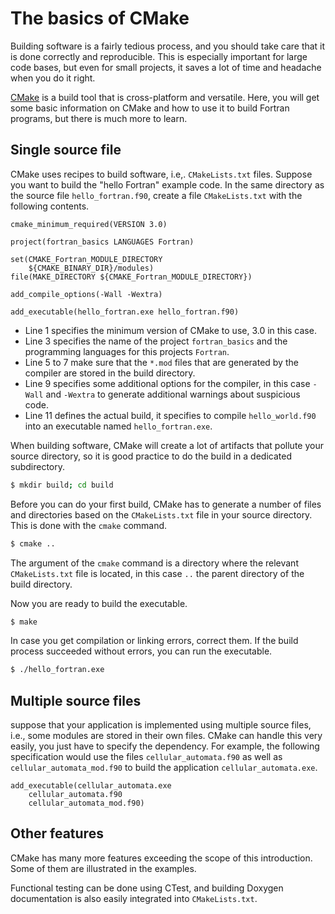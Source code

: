 # The basics of CMake

Building software is a fairly tedious process, and you should take care that it
is done correctly and reproducible.  This is especially important for large code
bases, but even for small projects, it saves a lot of time and headache when you
do it right.

[CMake](https://cmake.org/) is a build tool that is cross-platform and versatile.
Here, you will get some basic information on CMake and how to use it to build
Fortran programs, but there is much more to learn.


## Single source file

CMake uses recipes to build software, i.e,. `CMakeLists.txt` files.  Suppose you
want to build the "hello Fortran" example code.  In the same directory as the
source file `hello_fortran.f90`, create a file `CMakeLists.txt` with the following
contents.

~~~~
cmake_minimum_required(VERSION 3.0)

project(fortran_basics LANGUAGES Fortran)

set(CMAKE_Fortran_MODULE_DIRECTORY
    ${CMAKE_BINARY_DIR}/modules)
file(MAKE_DIRECTORY ${CMAKE_Fortran_MODULE_DIRECTORY})

add_compile_options(-Wall -Wextra)

add_executable(hello_fortran.exe hello_fortran.f90)
~~~~

* Line 1 specifies the minimum version of CMake to use, 3.0 in this case.
* Line 3 specifies the name of the project `fortran_basics` and the programming
  languages for this projects `Fortran`.
* Line 5 to 7 make sure that the `*.mod` files that are generated by the compiler
  are stored in the build directory.
* Line 9 specifies some additional options for the compiler, in this case `-Wall`
  and `-Wextra` to generate additional warnings about suspicious code.
* Line 11 defines the actual build, it specifies to compile `hello_world.f90` into
  an executable named `hello_fortran.exe`.

When building software, CMake will create a lot of artifacts that pollute your source
directory, so it is good practice to do the build in a dedicated subdirectory.

~~~~bash
$ mkdir build; cd build
~~~~

Before you can do your first build, CMake has to generate a number of files and
directories based on the `CMakeLists.txt` file in your source directory.  This is
done with the `cmake` command.

~~~~bash
$ cmake ..
~~~~

The argument of the `cmake` command is a directory where the relevant `CMakeLists.txt`
file is located, in this case `..` the parent directory of the build directory.

Now you are ready to build the executable.

~~~~bash
$ make
~~~~

In case you get compilation or linking errors, correct them.  If the build process
succeeded without errors, you can run the executable.

~~~~bash
$ ./hello_fortran.exe
~~~~


## Multiple source files

suppose that your application is implemented using multiple source files, i.e.,
some modules are stored in their own files. CMake can handle this very easily,
you just have to specify the dependency.  For example, the following specification
would use the files `cellular_automata.f90` as well as `cellular_automata_mod.f90`
to build the application `cellular_automata.exe`.

~~~~
add_executable(cellular_automata.exe
    cellular_automata.f90
    cellular_automata_mod.f90)
~~~~


## Other features

CMake has many more features exceeding the scope of this introduction.  Some of them
are illustrated in the examples.

Functional testing can be done using CTest, and building Doxygen documentation is
also easily integrated into `CMakeLists.txt`.

